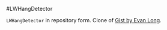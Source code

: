 #LWHangDetector

`LWHangDetector` in repository form.  Clone of [Gist by Evan Long](https://gist.github.com/1513472).
